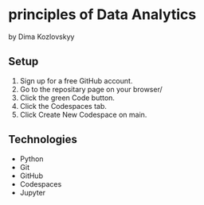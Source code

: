 # principles of Data Analytics

by Dima Kozlovskyy

## Setup

1. Sign up for a free GitHub account.
2. Go to the repositary page on your browser/
3. Click the green Code button.
4. Click the Codespaces tab.
5. Click Create New Codespace on main.

## Technologies

- Python
- Git
- GitHub
- Codespaces
- Jupyter

